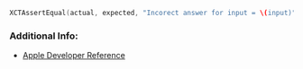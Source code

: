 ```swift
XCTAssertEqual(actual, expected, "Incorect answer for input = \(input)")
```

### Additional Info:

- [Apple Developer Reference](https://developer.apple.com/documentation/xctest/equality_and_inequality_assertions)